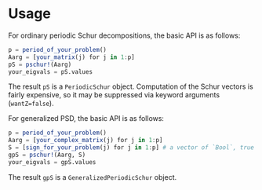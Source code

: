 # Usage

For ordinary periodic Schur decompositions, the basic API is as follows:

```julia
p = period_of_your_problem()
Aarg = [your_matrix(j) for j in 1:p]
pS = pschur!(Aarg)
your_eigvals = pS.values
```
The result `pS` is a `PeriodicSchur` object.
Computation of the Schur vectors is
fairly expensive, so it may be suppressed via keyword arguments (`wantZ=false`).

For generalized PSD, the basic API is as follows:

```julia
p = period_of_your_problem()
Aarg = [your_complex_matrix(j) for j in 1:p]
S = [sign_for_your_problem(j) for j in 1:p] # a vector of `Bool`, true for positive.
gpS = pschur!(Aarg, S)
your_eigvals = gpS.values
```
The result `gpS` is a `GeneralizedPeriodicSchur` object.

